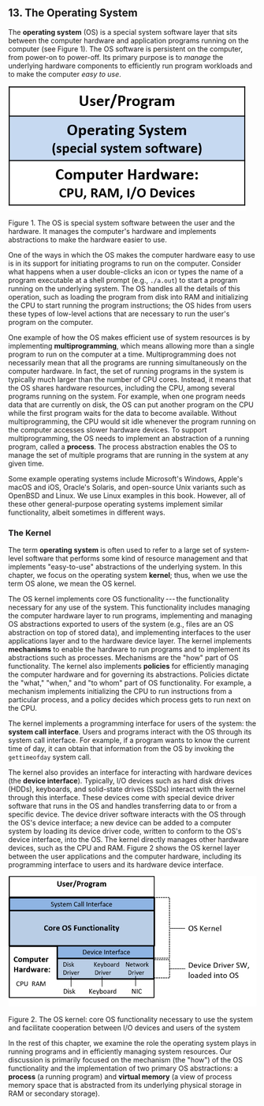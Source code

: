 






## 13. The Operating System 

The **operating system** (OS) is a special system software layer that
sits between the computer hardware and application programs running on
the computer (see Figure 1). The OS software is persistent
on the computer, from power-on to power-off. Its primary purpose is to
*manage* the underlying hardware components to efficiently run program
workloads and to make the computer *easy to use*.




![The OS sits between the user and the HW](_images/os.png)


Figure 1. The OS is special system software between the user and the
hardware. It manages the computer's hardware and implements abstractions
to make the hardware easier to use.


One of the ways in which the OS makes the computer hardware easy to use
is in its support for initiating programs to run on the computer.
Consider what happens when a user double-clicks an icon or types the
name of a program executable at a shell prompt (e.g., `./a.out`) to
start a program running on the underlying system. The OS handles all the
details of this operation, such as loading the program from disk into
RAM and initializing the CPU to start running the program instructions;
the OS hides from users these types of low-level actions that are
necessary to run the user's program on the computer.


One example of how the OS makes efficient use of system resources is by
implementing **multiprogramming**, which means allowing more than a
single program to run on the computer at a time. Multiprogramming does
not necessarily mean that all the programs are running simultaneously on
the computer hardware. In fact, the set of running programs in the
system is typically much larger than the number of CPU cores. Instead,
it means that the OS shares hardware resources, including the CPU, among
several programs running on the system. For example, when one program
needs data that are currently on disk, the OS can put another program on
the CPU while the first program waits for the data to become available.
Without multiprogramming, the CPU would sit idle whenever the program
running on the computer accesses slower hardware devices. To support
multiprogramming, the OS needs to implement an abstraction of a running
program, called a **process**. The process abstraction enables the OS to
manage the set of multiple programs that are running in the system at
any given time.


Some example operating systems include Microsoft's Windows, Apple's
macOS and iOS, Oracle's Solaris, and open-source Unix variants such as
OpenBSD and Linux. We use Linux examples in this book. However, all of
these other general-purpose operating systems implement similar
functionality, albeit sometimes in different ways.


### The Kernel

The term **operating system** is often used to refer to a large set of
system-level software that performs some kind of resource management and
that implements \"easy-to-use\" abstractions of the underlying system.
In this chapter, we focus on the operating system **kernel**; thus, when
we use the term OS alone, we mean the OS kernel.


The OS kernel implements core OS functionality --- the functionality
necessary for any use of the system. This functionality includes
managing the computer hardware layer to run programs, implementing and
managing OS abstractions exported to users of the system (e.g., files
are an OS abstraction on top of stored data), and implementing
interfaces to the user applications layer and to the hardware device
layer. The kernel implements **mechanisms** to enable the hardware to
run programs and to implement its abstractions such as processes.
Mechanisms are the \"how\" part of OS functionality. The kernel also
implements **policies** for efficiently managing the computer hardware
and for governing its abstractions. Policies dictate the \"what,\"
\"when,\" and \"to whom\" part of OS functionality. For example, a
mechanism implements initializing the CPU to run instructions from a
particular process, and a policy decides which process gets to run next
on the CPU.


The kernel implements a programming interface for users of the system:
the **system call interface**. Users and programs interact with the OS
through its system call interface. For example, if a program wants to
know the current time of day, it can obtain that information from the OS
by invoking the `gettimeofday` system call.


The kernel also provides an interface for interacting with hardware
devices (the **device interface**). Typically, I/O devices such as hard
disk drives (HDDs), keyboards, and solid-state drives (SSDs) interact
with the kernel through this interface. These devices come with special
device driver software that runs in the OS and handles transferring data
to or from a specific device. The device driver software interacts with
the OS through the OS's device interface; a new device can be added to a
computer system by loading its device driver code, written to conform to
the OS's device interface, into the OS. The kernel directly manages
other hardware devices, such as the CPU and RAM. Figure 2
shows the OS kernel layer between the user applications and the computer
hardware, including its programming interface to users and its hardware
device interface.




![OS kernel implements an interface to applications and to hardware devices](_images/osinterfaces.png)


Figure 2. The OS kernel: core OS functionality necessary to use the
system and facilitate cooperation between I/O devices and users of the
system


In the rest of this chapter, we examine the role the operating system
plays in running programs and in efficiently managing system resources.
Our discussion is primarily focused on the mechanism (the \"how\") of
the OS functionality and the implementation of two primary OS
abstractions: a **process** (a running program) and **virtual memory**
(a view of process memory space that is abstracted from its underlying
physical storage in RAM or secondary storage).





